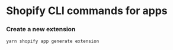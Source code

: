 # Shopify CLI commands for apps

### Create a new extension
```bash
yarn shopify app generate extension
```
